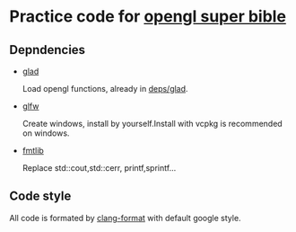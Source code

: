 # Practice code for [opengl super bible](http://www.openglsuperbible.com/)

## Depndencies

* [glad](https://github.com/Dav1dde/glad)

  Load opengl functions, already in [deps/glad](deps/glad).

* [glfw](https://www.glfw.org/)

  Create windows, install by yourself.Install with vcpkg is recommended on windows.

* [fmtlib](https://github.com/fmtlib/fmt)

  Replace std::cout,std::cerr, printf,sprintf... 

## Code style

All code is formated by [clang-format](https://clang.llvm.org/docs/ClangFormat.html) with default google style.
